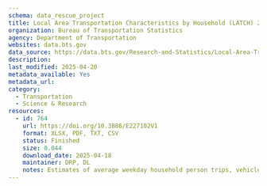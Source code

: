 ```yaml
---
schema: data_rescue_project 
title: Local Area Transportation Characteristics by Household (LATCH) 2009
organization: Bureau of Transportation Statistics
agency: Department of Transportation
websites: data.bts.gov
data_source: https://data.bts.gov/Research-and-Statistics/Local-Area-Transportation-Characteristics-by-House/frme-pssc/about_data
description: 
last_modified: 2025-04-20
metadata_available: Yes
metadata_url: 
category:
  - Transportation 
  - Science & Research 
resources:
  - id: 764
    url: https://doi.org/10.3886/E227102V1
    format: XLSX, PDF, TXT, CSV
    status: Finished
    size: 0.044
    download_date: 2025-04-18
    maintainer: DRP, DL
    notes: Estimates of average weekday household person trips, vehicle trips, person miles traveled, and vehicle miles traveled (per day), for all Census tracts in the United States for 2009.
---
```

